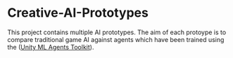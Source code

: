 # Creative-AI-Prototypes

This project contains multiple AI prototypes. The aim of each protoype is to compare traditional game AI against agents which have been trained using the ([Unity ML Agents Toolkit](https://github.com/Unity-Technologies/ml-agents)).